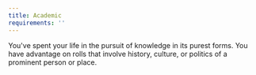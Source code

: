 ```yaml
---
title: Academic
requirements: ''
---
```


You've spent your life in the pursuit of knowledge in its purest forms. You have advantage on rolls that involve history, culture, or politics of a prominent person or place.
